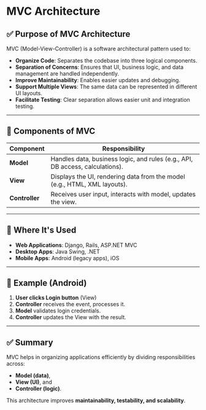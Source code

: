 # MVC Architecture

## ✅ Purpose of MVC Architecture

MVC (Model-View-Controller) is a software architectural pattern used to:

- **Organize Code**: Separates the codebase into three logical components.
- **Separation of Concerns**: Ensures that UI, business logic, and data management are handled independently.
- **Improve Maintainability**: Enables easier updates and debugging.
- **Support Multiple Views**: The same data can be represented in different UI layouts.
- **Facilitate Testing**: Clear separation allows easier unit and integration testing.

---

## 🧩 Components of MVC

| Component     | Responsibility                                                                 |
|--------------|----------------------------------------------------------------------------------|
| **Model**     | Handles data, business logic, and rules (e.g., API, DB access, calculations).  |
| **View**      | Displays the UI, rendering data from the model (e.g., HTML, XML layouts).       |
| **Controller**| Receives user input, interacts with model, updates the view.                   |

---

## 📌 Where It's Used

- **Web Applications**: Django, Rails, ASP.NET MVC
- **Desktop Apps**: Java Swing, .NET
- **Mobile Apps**: Android (legacy apps), iOS

---

## 📱 Example (Android)

1. **User clicks Login button** (View)
2. **Controller** receives the event, processes it.
3. **Model** validates login credentials.
4. **Controller** updates the View with the result.

---

## ✅ Summary

MVC helps in organizing applications efficiently by dividing responsibilities across:
- **Model (data)**,
- **View (UI)**, and
- **Controller (logic)**.

This architecture improves **maintainability, testability, and scalability**.

